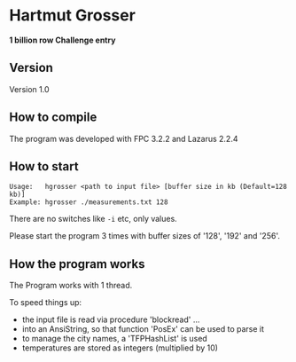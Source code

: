 # Hartmut Grosser

**1 billion row Challenge entry**

## Version
Version 1.0

## How to compile
The program was developed with FPC 3.2.2 and Lazarus 2.2.4

## How to start
```
Usage:   hgrosser <path to input file> [buffer size in kb (Default=128 kb)]
Example: hgrosser ./measurements.txt 128
```
There are no switches like `-i` etc, only values.

Please start the program 3 times with buffer sizes of '128', '192' and '256'.

## How the program works
The Program works with 1 thread.

To speed things up:

- the input file is read via procedure 'blockread' ...
- into an AnsiString, so that function 'PosEx' can be used to parse it
- to manage the city names, a 'TFPHashList' is used
- temperatures are stored as integers (multiplied by 10)
